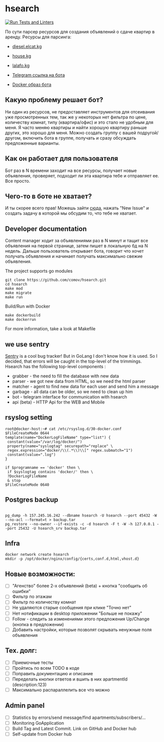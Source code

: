 # hsearch

[![Run Tests and Linters](https://github.com/comov/hsearch/actions/workflows/test-and-lint.yml/badge.svg)](https://github.com/comov/hsearch/actions/workflows/test-and-lint.yml)

По сути парсер ресурсов для создания объявлений о сдаче квартир в аренду. Ресурсы для парсинга:

- [diesel.elcat.kg](http://diesel.elcat.kg/)
- [house.kg](http://house.kg/)
- [lalafo.kg](https://lalafo.kg/)

- [Telegram ссылка на бота](https://t.me/house_search_assistant_bot)
- [Docker образ бота](https://hub.docker.com/r/comov/hsearch)

## Какую проблему решает бот?
Ни один из ресурсов, не предоставляет инструментов для отсеивания уже просмотренных тем, так
 же у некоторых нет фильтра по цене, количеству комнат, типу (квартира/офис) и
 это стало не удобным для меня. Я часто меняю квартиры и найти хорошую квартиру
 раньше других, это хорошо для меня. Можно создать группу с вашей подругой/другом, включить бота в группе, получать
 и сразу обсуждать предложенные варианты.

## Как он работает для пользователя
Бот раз в N времени заходит на все ресурсы, получает новые объявления, проверяет, подходит ли эта
 квартира тебе и отправляет ее. Все просто.

## Чего-то в боте не хватает?
И ты скорее всего прав! Можешь зайти [сюда](https://github.com/comov/hsearch/issues), нажать "New Issue"
 и создать задачу в которой мы обсудим то, что тебе не хватает.

## Developer documentation
Content manager ходит за объявлениями раз в N минут и тащит все объявления на
 первой странице, затем пишет в локальную бд на N недель. Дальше пользователь
 открывает бота, говорит что хочет получать объявления и начинает получать
 максимально свежие объявления.
 
The project supports go modules

```shell script
git clone https://github.com/comov/hsearch.git
cd hsearch
make mod
make migrate
make run
```

Build/Run with Docker 
```shell script
make dockerbuild
make dockerrun
```

For more information, take a look at Makefile

## we use sentry

[Sentry](https://sentry.io) is a cool bug tracker! But in GoLang I don't know how it is used. So I decided,
 that errors will be caught in the top-level of the trimmings. Hsearch has the following top-level components :
 
 - grabber - the need to fill the database with new data
 - parser - we got new data from HTML, so we need the html parser 
 - matcher - agent to find new data for each user and send him a message    
 - garbage - all data can be older, so we need to clean up him
 - bot - telegram interface for communication with hsearch
 - api (beta) - HTTP Api for the WEB and Mobile


## rsyslog setting
```shell script
root@docker-host:~# cat /etc/rsyslog.d/30-docker.conf
$FileCreateMode 0644
template(name="DockerLogFileName" type="list") {
 constant(value="/var/log/docker/")
 property(name="syslogtag" securepath="replace" \
 regex.expression="docker/\\(.*\\)\\[" regex.submatch="1")
 constant(value=".log")
}

if $programname == 'docker' then \
 if $syslogtag contains 'docker/' then \
 ?DockerLogFileName
 & stop
$FileCreateMode 0640
```

## Postgres backup
```shell

pg_dump -h 157.245.16.242 --dbname hsearch -U hsearch --port 45432 -W --no-acl --format=t > backup.tar
pg_restore --no-owner --if-exists -c -d hsearch -F t -W -h 127.0.0.1 --port 25432 -U hsearch_srv backup.tar
```

## Infra
```shell
docker network create hsearch
mkdir -p /opt/docker/nginx/config/{certs,conf.d,html,vhost.d}
```

## Новые возможности:
 - [ ] "Агенство" более 2-х объявлений (beta) + кнопка "сообщить об ошибки"
 - [ ] Фильтр по этажам
 - [ ] Фильтр по количеству комнат
 - [ ] Не удаляются старые сообщения при клике "Точно нет"
 - [ ] Нет нотификации в desktop приложении "Больше не покажу"
 - [ ] Follow - следить за изменениями этого предложения Up/Change (кнопка в предложении)
 - [ ] Добавить настройки, которые позволят скрывать ненужные поля объявления

## Тех. долг:
 - [ ] Приемочные тесты
 - [ ] Пройтись по всем TODO в коде
 - [ ] Поправить документацию и описание
 - [ ] Переделать кнопки ответов и вшить в них apartmentId (description:123)
 - [ ] Максимально распараллелить все что можно
 
## Admin panel
 - [ ] Statistics by errors/send message/find apartments/subscribers/...
 - [ ] Monitoring GoApplication
 - [ ] Build Tag and Latest Commit. Link on GitHub and Docker hub
 - [ ] Self-update from Docker hub
